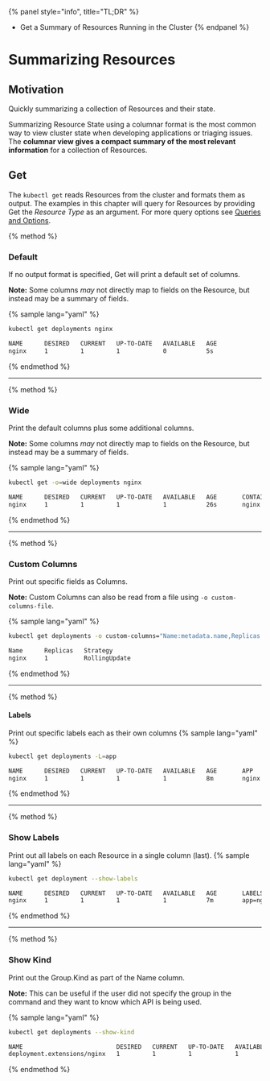 {% panel style="info", title="TL;DR" %}
- Get a Summary of Resources Running in the Cluster
{% endpanel %}

# Summarizing Resources

## Motivation

Quickly summarizing a collection of Resources and their state.

Summarizing Resource State using a columnar format is the most common way to view cluster
state when developing applications or triaging issues.  The **columnar view gives a compact
summary of the most relevant information** for a collection of Resources.

## Get

The `kubectl get` reads Resources from the cluster and formats them as output.  The examples in
this chapter will query for Resources by providing Get the *Resource Type* as an argument.
For more query options see [Queries and Options](queries_and_options.md).

{% method %}
### Default

If no output format is specified, Get will print a default set of columns.

**Note:** Some columns *may* not directly map to fields on the Resource, but instead may
be a summary of fields.

{% sample lang="yaml" %}

```bash
kubectl get deployments nginx
```

```bash
NAME      DESIRED   CURRENT   UP-TO-DATE   AVAILABLE   AGE
nginx     1         1         1            0           5s
```

{% endmethod %}

---

{% method %}
### Wide

Print the default columns plus some additional columns.

**Note:** Some columns *may* not directly map to fields on the Resource, but instead may
be a summary of fields.

{% sample lang="yaml" %}

```bash
kubectl get -o=wide deployments nginx
```

```bash
NAME      DESIRED   CURRENT   UP-TO-DATE   AVAILABLE   AGE       CONTAINERS   IMAGES    SELECTOR
nginx     1         1         1            1           26s       nginx        nginx     app=nginx
```

{% endmethod %}

---

{% method %}
### Custom Columns

Print out specific fields as Columns.

**Note:** Custom Columns can also be read from a file using `-o custom-columns-file`.

{% sample lang="yaml" %}

```bash
kubectl get deployments -o custom-columns="Name:metadata.name,Replicas:spec.replicas,Strategy:spec.strategy.type"
```

```bash
Name      Replicas   Strategy
nginx     1          RollingUpdate
```

{% endmethod %}

---

{% method %}
#### Labels

Print out specific labels each as their own columns
{% sample lang="yaml" %}

```bash
kubectl get deployments -L=app
```

```bash
NAME      DESIRED   CURRENT   UP-TO-DATE   AVAILABLE   AGE       APP
nginx     1         1         1            1           8m        nginx
```

{% endmethod %}

---

{% method %}
### Show Labels

Print out all labels on each Resource in a single column (last).
{% sample lang="yaml" %}

```bash
kubectl get deployment --show-labels
```

```bash
NAME      DESIRED   CURRENT   UP-TO-DATE   AVAILABLE   AGE       LABELS
nginx     1         1         1            1           7m        app=nginx
```

{% endmethod %}

---

{% method %}
### Show Kind

Print out the Group.Kind as part of the Name column.

**Note:** This can be useful if the user did not specify the group in the command and
they want to know which API is being used.

{% sample lang="yaml" %}

```bash
kubectl get deployments --show-kind
```

```bash
NAME                          DESIRED   CURRENT   UP-TO-DATE   AVAILABLE   AGE
deployment.extensions/nginx   1         1         1            1           8m
```

{% endmethod %}
